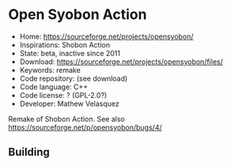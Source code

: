 # Open Syobon Action

- Home: https://sourceforge.net/projects/opensyobon/
- Inspirations: Shobon Action
- State: beta, inactive since 2011
- Download: https://sourceforge.net/projects/opensyobon/files/
- Keywords: remake
- Code repository: (see download)
- Code language: C++
- Code license: ? (GPL-2.0?)
- Developer: Mathew Velasquez

Remake of Shobon Action.
See also https://sourceforge.net/p/opensyobon/bugs/4/

## Building
